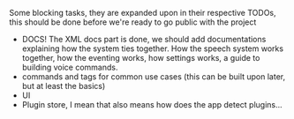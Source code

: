 ﻿Some blocking tasks, they are expanded upon in their respective TODOs, this should be done before we're ready to go
public with the project

- DOCS! The XML docs part is done, we should add documentations explaining how the system ties together.
  How the speech system works together, how the eventing works, how settings works, a guide to building voice commands.
- commands and tags for common use cases (this can be built upon later, but at least the basics)
- UI
- Plugin store, I mean that also means how does the app detect plugins...
